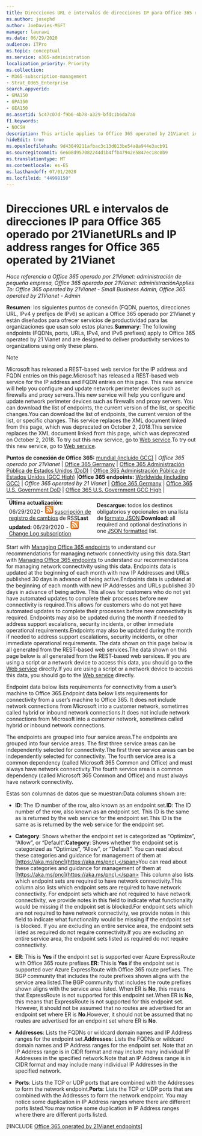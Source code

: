 ```yaml
---
title: Direcciones URL e intervalos de direcciones IP para Office 365 operado por 21Vianet
ms.author: josephd
author: JoeDavies-MSFT
manager: laurawi
ms.date: 06/29/2020
audience: ITPro
ms.topic: conceptual
ms.service: o365-administration
localization_priority: Priority
ms.collection:
- M365-subscription-management
- Strat_O365_Enterprise
search.appverid:
- GMA150
- GPA150
- GEA150
ms.assetid: 5c47c07d-f9b6-4b78-a329-bfdc1b6da7a0
f1.keywords:
- NOCSH
description: This article applies to Office 365 operated by 21Vianet in China. This article lists the URLs and IP address ranges used by Office 365 operated by 21Vianet.
hideEdit: true
ms.openlocfilehash: 9d43049211afbac3c13d013be54a8a944e3acb91
ms.sourcegitcommit: 6e608d957082244d1b4ffb47942e5847ec18c0b9
ms.translationtype: MT
ms.contentlocale: es-ES
ms.lasthandoff: 07/01/2020
ms.locfileid: "44998150"
---
```

# <a name="urls-and-ip-address-ranges-for-office-365-operated-by-21vianet"></a><span data-ttu-id="1ab68-104">Direcciones URL e intervalos de direcciones IP para Office 365 operado por 21Vianet</span><span class="sxs-lookup"><span data-stu-id="1ab68-104">URLs and IP address ranges for Office 365 operated by 21Vianet</span></span>

 <span data-ttu-id="1ab68-105">*Hace referencia a Office 365 operado por 21Vianet: administración de pequeña empresa, Office 365 operado por 21Vianet: administración*</span><span class="sxs-lookup"><span data-stu-id="1ab68-105">*Applies To: Office 365 operated by 21Vianet - Small Business Admin, Office 365 operated by 21Vianet - Admin*</span></span>

<span data-ttu-id="1ab68-106">**Resumen**: los siguientes puntos de conexión (FQDN, puertos, direcciones URL, IPv4 y prefijos de IPv6) se aplican a Office 365 operado por 21Vianet y están diseñados para ofrecer servicios de productividad para las organizaciones que usan solo estos planes.</span><span class="sxs-lookup"><span data-stu-id="1ab68-106">**Summary**: The following endpoints (FQDNs, ports, URLs, IPv4, and IPv6 prefixes) apply to Office 365 operated by 21 Vianet and are designed to deliver productivity services to organizations using only these plans.</span></span>
  
> [!NOTE]
> <span data-ttu-id="1ab68-107">Microsoft has released a REST-based web service for the IP address and FQDN entries on this page.</span><span class="sxs-lookup"><span data-stu-id="1ab68-107">Microsoft has released a REST-based web service for the IP address and FQDN entries on this page.</span></span> <span data-ttu-id="1ab68-108">This new service will help you configure and update network perimeter devices such as firewalls and proxy servers.</span><span class="sxs-lookup"><span data-stu-id="1ab68-108">This new service will help you configure and update network perimeter devices such as firewalls and proxy servers.</span></span> <span data-ttu-id="1ab68-109">You can download the list of endpoints, the current version of the list, or specific changes.</span><span class="sxs-lookup"><span data-stu-id="1ab68-109">You can download the list of endpoints, the current version of the list, or specific changes.</span></span> <span data-ttu-id="1ab68-110">This service replaces the XML document linked from this page, which was deprecated on October 2, 2018.</span><span class="sxs-lookup"><span data-stu-id="1ab68-110">This service replaces the XML document linked from this page, which was deprecated on October 2, 2018.</span></span> <span data-ttu-id="1ab68-111">To try out this new service, go to [Web service](office-365-ip-web-service.md).</span><span class="sxs-lookup"><span data-stu-id="1ab68-111">To try out this new service, go to [Web service](office-365-ip-web-service.md).</span></span>
  
 <span data-ttu-id="1ab68-112">**Puntos de conexión de Office 365:** [mundial (incluido GCC)](urls-and-ip-address-ranges.md)  | *Office 365 operado por 21Vianet* | [Office 365 Germany](office-365-germany-endpoints.md)  |  [Office 365 Administración Pública de Estados Unidos (DoD)](office-365-u-s-government-dod-endpoints.md) | [Office 365 Administración Pública de Estados Unidos (GCC High)](office-365-u-s-government-gcc-high-endpoints.md) |</span><span class="sxs-lookup"><span data-stu-id="1ab68-112">**Office 365 endpoints:** [Worldwide (including GCC)](urls-and-ip-address-ranges.md)  | *Office 365 operated by 21 Vianet* | [Office 365 Germany](office-365-germany-endpoints.md) | [Office 365 U.S. Government DoD](office-365-u-s-government-dod-endpoints.md) | [Office 365 U.S. Government GCC High](office-365-u-s-government-gcc-high-endpoints.md) |</span></span>
  
|||
|:-----|:-----|
|<span data-ttu-id="1ab68-113">**Última actualización:** 06/29/2020- ![ ](media/5dc6bb29-25db-4f44-9580-77c735492c4b.png) [suscripción de registro de cambios](https://endpoints.office.com/version/China?allversions=true&format=rss&clientrequestid=b10c5ed1-bad1-445f-b386-b919946339a7) de RSS</span><span class="sxs-lookup"><span data-stu-id="1ab68-113">**Last updated:** 06/29/2020 - ![RSS](media/5dc6bb29-25db-4f44-9580-77c735492c4b.png) [Change Log subscription](https://endpoints.office.com/version/China?allversions=true&format=rss&clientrequestid=b10c5ed1-bad1-445f-b386-b919946339a7)</span></span>|<span data-ttu-id="1ab68-114">**Descargue:** todos los destinos obligatorios y opcionales en una lista de [formato JSON](https://endpoints.office.com/endpoints/China?clientrequestid=b10c5ed1-bad1-445f-b386-b919946339a7).</span><span class="sxs-lookup"><span data-stu-id="1ab68-114">**Download:** all required and optional destinations in one [JSON formatted](https://endpoints.office.com/endpoints/China?clientrequestid=b10c5ed1-bad1-445f-b386-b919946339a7) list.</span></span>  <br/> |

<span data-ttu-id="1ab68-115">Start with [Managing Office 365 endpoints](managing-office-365-endpoints.md) to understand our recommendations for managing network connectivity using this data.</span><span class="sxs-lookup"><span data-stu-id="1ab68-115">Start with [Managing Office 365 endpoints](managing-office-365-endpoints.md) to understand our recommendations for managing network connectivity using this data.</span></span> <span data-ttu-id="1ab68-116">Endpoints data is updated at the beginning of each month with new IP Addresses and URLs published 30 days in advance of being active.</span><span class="sxs-lookup"><span data-stu-id="1ab68-116">Endpoints data is updated at the beginning of each month with new IP Addresses and URLs published 30 days in advance of being active.</span></span> <span data-ttu-id="1ab68-117">This allows for customers who do not yet have automated updates to complete their processes before new connectivity is required.</span><span class="sxs-lookup"><span data-stu-id="1ab68-117">This allows for customers who do not yet have automated updates to complete their processes before new connectivity is required.</span></span> <span data-ttu-id="1ab68-118">Endpoints may also be updated during the month if needed to address support escalations, security incidents, or other immediate operational requirements.</span><span class="sxs-lookup"><span data-stu-id="1ab68-118">Endpoints may also be updated during the month if needed to address support escalations, security incidents, or other immediate operational requirements.</span></span> <span data-ttu-id="1ab68-119">The data shown on this page below is all generated from the REST-based web services.</span><span class="sxs-lookup"><span data-stu-id="1ab68-119">The data shown on this page below is all generated from the REST-based web services.</span></span> <span data-ttu-id="1ab68-120">If you are using a script or a network device to access this data, you should go to the [Web service](office-365-ip-web-service.md) directly.</span><span class="sxs-lookup"><span data-stu-id="1ab68-120">If you are using a script or a network device to access this data, you should go to the [Web service](office-365-ip-web-service.md) directly.</span></span>

<span data-ttu-id="1ab68-121">Endpoint data below lists requirements for connectivity from a user’s machine to Office 365.</span><span class="sxs-lookup"><span data-stu-id="1ab68-121">Endpoint data below lists requirements for connectivity from a user’s machine to Office 365.</span></span> <span data-ttu-id="1ab68-122">It does not include network connections from Microsoft into a customer network, sometimes called hybrid or inbound network connections.</span><span class="sxs-lookup"><span data-stu-id="1ab68-122">It does not include network connections from Microsoft into a customer network, sometimes called hybrid or inbound network connections.</span></span>

<span data-ttu-id="1ab68-123">The endpoints are grouped into four service areas.</span><span class="sxs-lookup"><span data-stu-id="1ab68-123">The endpoints are grouped into four service areas.</span></span> <span data-ttu-id="1ab68-124">The first three service areas can be independently selected for connectivity.</span><span class="sxs-lookup"><span data-stu-id="1ab68-124">The first three service areas can be independently selected for connectivity.</span></span> <span data-ttu-id="1ab68-125">The fourth service area is a common dependency (called Microsoft 365 Common and Office) and must always have network connectivity.</span><span class="sxs-lookup"><span data-stu-id="1ab68-125">The fourth service area is a common dependency (called Microsoft 365 Common and Office) and must always have network connectivity.</span></span>

<span data-ttu-id="1ab68-126">Estas son columnas de datos que se muestran:</span><span class="sxs-lookup"><span data-stu-id="1ab68-126">Data columns shown are:</span></span>

- <span data-ttu-id="1ab68-127">**ID**: The ID number of the row, also known as an endpoint set.</span><span class="sxs-lookup"><span data-stu-id="1ab68-127">**ID**: The ID number of the row, also known as an endpoint set.</span></span> <span data-ttu-id="1ab68-128">This ID is the same as is returned by the web service for the endpoint set.</span><span class="sxs-lookup"><span data-stu-id="1ab68-128">This ID is the same as is returned by the web service for the endpoint set.</span></span>

- <span data-ttu-id="1ab68-129">**Category**: Shows whether the endpoint set is categorized as “Optimize”, “Allow”, or “Default”.</span><span class="sxs-lookup"><span data-stu-id="1ab68-129">**Category**: Shows whether the endpoint set is categorized as “Optimize”, “Allow”, or “Default”.</span></span> <span data-ttu-id="1ab68-130">You can read about these categories and guidance for management of them at [https://aka.ms/pnc](https://aka.ms/pnc).</span><span class="sxs-lookup"><span data-stu-id="1ab68-130">You can read about these categories and guidance for management of them at [https://aka.ms/pnc](https://aka.ms/pnc).</span></span> <span data-ttu-id="1ab68-131">This column also lists which endpoint sets are required to have network connectivity.</span><span class="sxs-lookup"><span data-stu-id="1ab68-131">This column also lists which endpoint sets are required to have network connectivity.</span></span> <span data-ttu-id="1ab68-132">For endpoint sets which are not required to have network connectivity, we provide notes in this field to indicate what functionality would be missing if the endpoint set is blocked.</span><span class="sxs-lookup"><span data-stu-id="1ab68-132">For endpoint sets which are not required to have network connectivity, we provide notes in this field to indicate what functionality would be missing if the endpoint set is blocked.</span></span> <span data-ttu-id="1ab68-133">If you are excluding an entire service area, the endpoint sets listed as required do not require connectivity.</span><span class="sxs-lookup"><span data-stu-id="1ab68-133">If you are excluding an entire service area, the endpoint sets listed as required do not require connectivity.</span></span>

- <span data-ttu-id="1ab68-134">**ER**: This is **Yes** if the endpoint set is supported over Azure ExpressRoute with Office 365 route prefixes.</span><span class="sxs-lookup"><span data-stu-id="1ab68-134">**ER**: This is **Yes** if the endpoint set is supported over Azure ExpressRoute with Office 365 route prefixes.</span></span> <span data-ttu-id="1ab68-135">The BGP community that includes the route prefixes shown aligns with the service area listed.</span><span class="sxs-lookup"><span data-stu-id="1ab68-135">The BGP community that includes the route prefixes shown aligns with the service area listed.</span></span> <span data-ttu-id="1ab68-136">When ER is **No**, this means that ExpressRoute is not supported for this endpoint set.</span><span class="sxs-lookup"><span data-stu-id="1ab68-136">When ER is **No**, this means that ExpressRoute is not supported for this endpoint set.</span></span> <span data-ttu-id="1ab68-137">However, it should not be assumed that no routes are advertised for an endpoint set where ER is **No**.</span><span class="sxs-lookup"><span data-stu-id="1ab68-137">However, it should not be assumed that no routes are advertised for an endpoint set where ER is **No**.</span></span>

- <span data-ttu-id="1ab68-138">**Addresses**: Lists the FQDNs or wildcard domain names and IP Address ranges for the endpoint set.</span><span class="sxs-lookup"><span data-stu-id="1ab68-138">**Addresses**: Lists the FQDNs or wildcard domain names and IP Address ranges for the endpoint set.</span></span> <span data-ttu-id="1ab68-139">Note that an IP Address range is in CIDR format and may include many individual IP Addresses in the specified network.</span><span class="sxs-lookup"><span data-stu-id="1ab68-139">Note that an IP Address range is in CIDR format and may include many individual IP Addresses in the specified network.</span></span>
 
- <span data-ttu-id="1ab68-140">**Ports**: Lists the TCP or UDP ports that are combined with the Addresses to form the network endpoint.</span><span class="sxs-lookup"><span data-stu-id="1ab68-140">**Ports**: Lists the TCP or UDP ports that are combined with the Addresses to form the network endpoint.</span></span> <span data-ttu-id="1ab68-141">You may notice some duplication in IP Address ranges where there are different ports listed.</span><span class="sxs-lookup"><span data-stu-id="1ab68-141">You may notice some duplication in IP Address ranges where there are different ports listed.</span></span>

[!INCLUDE [Office 365 operated by 21Vianet endpoints](./includes/office-365-operated-by-21vianet-endpoints.md)]



